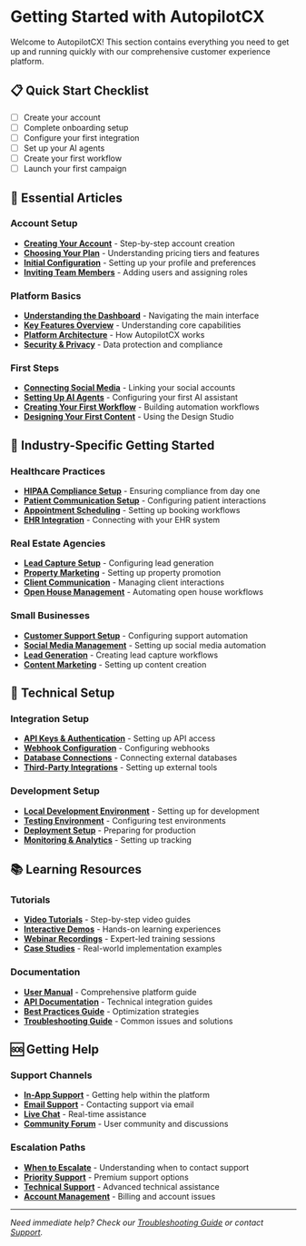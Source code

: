 # Getting Started with AutopilotCX

Welcome to AutopilotCX! This section contains everything you need to get up and running quickly with our comprehensive customer experience platform.

## 📋 Quick Start Checklist

- [ ] Create your account
- [ ] Complete onboarding setup
- [ ] Configure your first integration
- [ ] Set up your AI agents
- [ ] Create your first workflow
- [ ] Launch your first campaign

## 🚀 Essential Articles

### Account Setup
- **[Creating Your Account](./account-setup/creating-account.md)** - Step-by-step account creation
- **[Choosing Your Plan](./account-setup/choosing-plan.md)** - Understanding pricing tiers and features
- **[Initial Configuration](./account-setup/initial-configuration.md)** - Setting up your profile and preferences
- **[Inviting Team Members](./account-setup/team-members.md)** - Adding users and assigning roles

### Platform Basics
- **[Understanding the Dashboard](./platform-basics/dashboard-overview.md)** - Navigating the main interface
- **[Key Features Overview](./platform-basics/key-features.md)** - Understanding core capabilities
- **[Platform Architecture](./platform-basics/architecture.md)** - How AutopilotCX works
- **[Security & Privacy](./platform-basics/security-privacy.md)** - Data protection and compliance

### First Steps
- **[Connecting Social Media](./first-steps/social-media-setup.md)** - Linking your social accounts
- **[Setting Up AI Agents](./first-steps/ai-agents-setup.md)** - Configuring your first AI assistant
- **[Creating Your First Workflow](./first-steps/first-workflow.md)** - Building automation workflows
- **[Designing Your First Content](./first-steps/first-content.md)** - Using the Design Studio

## 🎯 Industry-Specific Getting Started

### Healthcare Practices
- **[HIPAA Compliance Setup](./healthcare/hipaa-setup.md)** - Ensuring compliance from day one
- **[Patient Communication Setup](./healthcare/patient-communication.md)** - Configuring patient interactions
- **[Appointment Scheduling](./healthcare/appointment-scheduling.md)** - Setting up booking workflows
- **[EHR Integration](./healthcare/ehr-integration.md)** - Connecting with your EHR system

### Real Estate Agencies
- **[Lead Capture Setup](./real-estate/lead-capture.md)** - Configuring lead generation
- **[Property Marketing](./real-estate/property-marketing.md)** - Setting up property promotion
- **[Client Communication](./real-estate/client-communication.md)** - Managing client interactions
- **[Open House Management](./real-estate/open-house.md)** - Automating open house workflows

### Small Businesses
- **[Customer Support Setup](./small-business/customer-support.md)** - Configuring support automation
- **[Social Media Management](./small-business/social-media.md)** - Setting up social media automation
- **[Lead Generation](./small-business/lead-generation.md)** - Creating lead capture workflows
- **[Content Marketing](./small-business/content-marketing.md)** - Setting up content creation

## 🔧 Technical Setup

### Integration Setup
- **[API Keys & Authentication](./technical/api-keys.md)** - Setting up API access
- **[Webhook Configuration](./technical/webhooks.md)** - Configuring webhooks
- **[Database Connections](./technical/database.md)** - Connecting external databases
- **[Third-Party Integrations](./technical/third-party.md)** - Setting up external tools

### Development Setup
- **[Local Development Environment](./technical/local-dev.md)** - Setting up for development
- **[Testing Environment](./technical/testing-env.md)** - Configuring test environments
- **[Deployment Setup](./technical/deployment.md)** - Preparing for production
- **[Monitoring & Analytics](./technical/monitoring.md)** - Setting up tracking

## 📚 Learning Resources

### Tutorials
- **[Video Tutorials](./tutorials/video-tutorials.md)** - Step-by-step video guides
- **[Interactive Demos](./tutorials/interactive-demos.md)** - Hands-on learning experiences
- **[Webinar Recordings](./tutorials/webinars.md)** - Expert-led training sessions
- **[Case Studies](./tutorials/case-studies.md)** - Real-world implementation examples

### Documentation
- **[User Manual](./documentation/user-manual.md)** - Comprehensive platform guide
- **[API Documentation](./documentation/api-docs.md)** - Technical integration guides
- **[Best Practices Guide](./documentation/best-practices.md)** - Optimization strategies
- **[Troubleshooting Guide](./documentation/troubleshooting.md)** - Common issues and solutions

## 🆘 Getting Help

### Support Channels
- **[In-App Support](./support/in-app-support.md)** - Getting help within the platform
- **[Email Support](./support/email-support.md)** - Contacting support via email
- **[Live Chat](./support/live-chat.md)** - Real-time assistance
- **[Community Forum](./support/community.md)** - User community and discussions

### Escalation Paths
- **[When to Escalate](./support/escalation.md)** - Understanding when to contact support
- **[Priority Support](./support/priority-support.md)** - Premium support options
- **[Technical Support](./support/technical-support.md)** - Advanced technical assistance
- **[Account Management](./support/account-management.md)** - Billing and account issues

---

*Need immediate help? Check our [Troubleshooting Guide](../troubleshooting/) or contact [Support](../support/).* 
